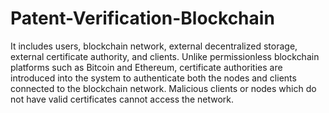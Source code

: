 # Patent-Verification-Blockchain
It includes users, blockchain network, external decentralized storage, external certificate authority, and clients. Unlike permissionless blockchain platforms such as Bitcoin and Ethereum, certificate authorities are introduced into the system to authenticate both the nodes and clients connected to the blockchain network. Malicious clients or nodes which do not have valid certificates cannot access the network.
